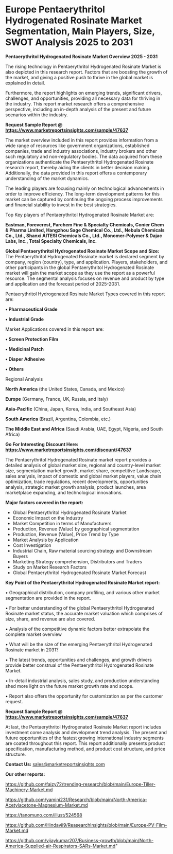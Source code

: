 # Europe Pentaerythritol Hydrogenated Rosinate Market Segmentation, Main Players, Size, SWOT Analysis 2025 to 2031

<Strong> Pentaerythritol Hydrogenated Rosinate Market Overview 2025 - 2031</strong>

The rising technology in Pentaerythritol Hydrogenated Rosinate Market is also depicted in this research report. Factors that are boosting the growth of the market, and giving a positive push to thrive in the global market is explained in detail.

Furthermore, the report highlights on emerging trends, significant drivers, challenges, and opportunities, providing all necessary data for thriving in the industry. This report market research offers a comprehensive perspective, including an in-depth analysis of the present and future scenarios within the industry.

<strong>Request Sample Report @ <a href=https://www.marketreportsinsights.com/sample/47637>https://www.marketreportsinsights.com/sample/47637</a></strong>

The market overview included in this report provides information from a wide range of resources like government organizations, established companies, trade and industry associations, industry brokers and other such regulatory and non-regulatory bodies. The data acquired from these organizations authenticate the Pentaerythritol Hydrogenated Rosinate research report, thereby aiding the clients in better decision making. Additionally, the data provided in this report offers a contemporary understanding of the market dynamics.

The leading players are focusing mainly on technological advancements in order to improve efficiency. The long-term development patterns for this market can be captured by continuing the ongoing process improvements and financial stability to invest in the best strategies.

Top Key players of Pentaerythritol Hydrogenated Rosinate Market are:

<strong>Eastman, Foreverest, Parchem Fine & Specialty Chemicals, Conier Chem & Pharma Limited, Hangzhou Sage Chemical Co., Ltd., Nebula Chemicals Co., Ltd., Shanxi AITESI Chemicals Co., Ltd., Monomer-Polymer & Dajac Labs, Inc., Total Specialty Chemicals, Inc.</strong>

<strong><b>Global Pentaerythritol Hydrogenated Rosinate Market Scope and Size:</b></strong>
The Pentaerythritol Hydrogenated Rosinate market is declared segment by company, region (country), type, and application. Players, stakeholders, and other participants in the global Pentaerythritol Hydrogenated Rosinate market will gain the market scope as they use the report as a powerful resource. The segmental analysis focuses on revenue and product by type and application and the forecast period of 2025-2031.

Pentaerythritol Hydrogenated Rosinate Market Types covered in this report are:

<strong>•  Pharmaceutical Grade

•  Industrial Grade</strong>

Market Applications covered in this report are:

<strong>•  Screen Protection Film

•  Medicinal Patch

•  Diaper Adhesive

•  Others</strong> 

Regional Analysis

<strong>North America</strong> (the United States, Canada, and Mexico)

<strong>Europe</strong> (Germany, France, UK, Russia, and Italy)

<strong>Asia-Pacific</strong> (China, Japan, Korea, India, and Southeast Asia)

<strong>South America</strong> (Brazil, Argentina, Colombia, etc.)

<strong>The Middle East and Africa</strong> (Saudi Arabia, UAE, Egypt, Nigeria, and South Africa)

<strong>Go For Interesting Discount Here: <a href=https://www.marketreportsinsights.com/discount/47637>https://www.marketreportsinsights.com/discount/47637</a></strong>

The Pentaerythritol Hydrogenated Rosinate market report provides a detailed analysis of global market size, regional and country-level market size, segmentation market growth, market share, competitive Landscape, sales analysis, impact of domestic and global market players, value chain optimization, trade regulations, recent developments, opportunities analysis, strategic market growth analysis, product launches, area marketplace expanding, and technological innovations.

<strong><b>Major factors covered in the report:</b></strong>
<ul>
  <li>Global Pentaerythritol Hydrogenated Rosinate Market </li>
  <li>Economic Impact on the Industry</li>
  <li>Market Competition in terms of Manufacturers</li>
  <li>Production, Revenue (Value) by geographical segmentation</li>
  <li>Production, Revenue (Value), Price Trend by Type</li>
  <li>Market Analysis by Application</li>
  <li>Cost Investigation</li>
  <li>Industrial Chain, Raw material sourcing strategy and Downstream Buyers</li>
  <li>Marketing Strategy comprehension, Distributors and Traders</li>
  <li>Study on Market Research Factors</li>
  <li>Global Pentaerythritol Hydrogenated Rosinate Market Forecast</li>
</ul>

<strong><b>Key Point of the Pentaerythritol Hydrogenated Rosinate Market report:</b></strong>

• Geographical distribution, company profiling, and various other market segmentation are provided in the report.

• For better understanding of the global Pentaerythritol Hydrogenated Rosinate market status, the accurate market valuation which comprises of size, share, and revenue are also covered.

• Analysis of the competitive dynamic factors better extrapolate the complete market overview

• What will be the size of the emerging Pentaerythritol Hydrogenated Rosinate market in 2031?

• The latest trends, opportunities and challenges, and growth drivers provide better construal of the Pentaerythritol Hydrogenated Rosinate Market.

• In-detail industrial analysis, sales study, and production understanding shed more light on the future market growth rate and scope.

• Report also offers the opportunity for customization as per the customer request.

<strong>Request Sample Report @ <a href=https://www.marketreportsinsights.com/sample/47637>https://www.marketreportsinsights.com/sample/47637</a></strong>

At last, the Pentaerythritol Hydrogenated Rosinate Market report includes investment come analysis and development trend analysis. The present and future opportunities of the fastest growing international industry segments are coated throughout this report. This report additionally presents product specification, manufacturing method, and product cost structure, and price structure.

<strong>Contact Us:</strong>
sales@marketreportsinsights.com

<strong>Our other reports:</strong>

<a href=https://github.com/faizy72/trending-research/blob/main/Europe-Tiller-Machinery-Market.md>https://github.com/faizy72/trending-research/blob/main/Europe-Tiller-Machinery-Market.md</a>

<a href=https://github.com/yamini231/Research/blob/main/North-America-Acetylacetone-Magnesium-Market.md>https://github.com/yamini231/Research/blob/main/North-America-Acetylacetone-Magnesium-Market.md</a>

<a href=https://tanomuno.com/illust/524568>https://tanomuno.com/illust/524568</a>

<a href=https://github.com/Hindavii9/ReasearchInsights/blob/main/Europe-PV-Film-Market.md>https://github.com/Hindavii9/ReasearchInsights/blob/main/Europe-PV-Film-Market.md</a>

<a href=https://github.com/vijaykumar207/Business-growth/blob/main/North-America-Supplied-air-Respirators-SARs-Market.md>https://github.com/vijaykumar207/Business-growth/blob/main/North-America-Supplied-air-Respirators-SARs-Market.md</a>"
